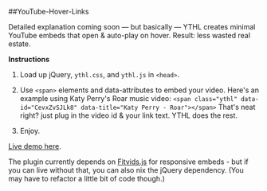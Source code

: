 ##YouTube-Hover-Links

Detailed explanation coming soon &mdash; but basically &mdash; YTHL creates minimal YouTube embeds that open & auto-play on hover. Result: less wasted real estate.

**Instructions**

1. Load up jQuery, `ythl.css`, and  `ythl.js` in `<head>`.

2. Use `<span>` elements and data-attributes to embed your video. Here's an example using Katy Perry's Roar music video: `<span class="ythl" data-id="CevxZvSJLk8" data-title="Katy Perry - Roar"></span>` That's neat right? just plug in the video id & your link text. YTHL does the rest.

3. Enjoy.

[Live demo here]().

The plugin currently depends on  [Fitvids.js](https://github.com/davatron5000/FitVids.js) for responsive embeds - but if you can live without that, you can also nix the jQuery dependency. (You may have to refactor a little bit of code though.)
